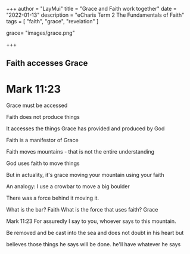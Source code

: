 +++
author = "LayMui"
title = "Grace and Faith work together"
date = "2022-01-13"
description = "eCharis Term 2 The Fundamentals of Faith"
tags = [
    "faith", "grace", "revelation"
]

grace= "images/grace.png"

+++

## Faith accesses Grace

# Mark 11:23

Grace must be accessed

Faith does not produce things

It accesses the things Grace has provided and produced by God

Faith is a manifestor of Grace

Faith moves mountains - that is not the entire understanding

God uses faith to move things

But in actuality, it's grace moving your mountain using your faith

An analogy: I use a crowbar to move a big boulder

There was a force behind it moving it.

What is the bar? Faith
What is the force that uses faith? Grace

Mark 11:23 For assuredly I say to you, whoever says to this mountain.

Be removed and be cast into the sea and does not doubt in his heart but

believes those things he says will be done. he'll have whatever he says
